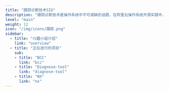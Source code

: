 ```yaml
---
title: "跟踪诊断技术SIG"
description: "跟踪诊断技术是操作系统中不可或缺的话题，在阿里云操作系统开源实践中，既有基于 eBPF 技术、bcc 工具的新型内核诊断案例，又有基于内核统计接口的各内核子系统 SLI / Tracing 框架，更有万众瞩目的，在阿里内部“双十一”中大放异彩的 Ali-Diagnose。这些都将在跟踪诊断技术兴趣组中一一呈现。"
level: "main"
weight: 12
icon: "/img/icons/跟踪.png"
sidebar:
  - title: "兴趣小组介绍"
    link: "overview"
  - title: "正在进行的项目"
    sub:
    - title: "BCC"
      link: "bcc"
    - title: "Diagnose-tool"
      link: "diagnose-tool"
    - title: "NX"
      link: "nx"
---
```

